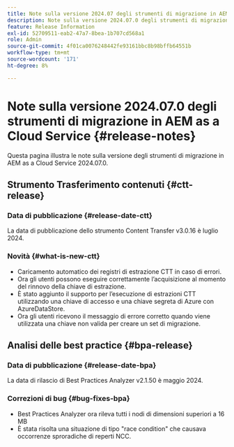 ```yaml
---
title: Note sulla versione 2024.07 degli strumenti di migrazione in AEM as a Cloud Service
description: Note sulla versione 2024.07.0 degli strumenti di migrazione in AEM as a Cloud Service
feature: Release Information
exl-id: 52709511-eab2-47a7-8bea-1b707cd568a1
role: Admin
source-git-commit: 4f01ca0076248442fe93161bbc8b98bffb64551b
workflow-type: tm+mt
source-wordcount: '171'
ht-degree: 8%

---
```


# Note sulla versione 2024.07.0 degli strumenti di migrazione in AEM as a Cloud Service {#release-notes}

Questa pagina illustra le note sulla versione degli strumenti di migrazione in AEM as a Cloud Service 2024.07.0.

## Strumento Trasferimento contenuti {#ctt-release}

### Data di pubblicazione {#release-date-ctt}

La data di pubblicazione dello strumento Content Transfer v3.0.16 è luglio 2024.

### Novità {#what-is-new-ctt}

* Caricamento automatico dei registri di estrazione CTT in caso di errori.
* Ora gli utenti possono eseguire correttamente l’acquisizione al momento del rinnovo della chiave di estrazione.
* È stato aggiunto il supporto per l’esecuzione di estrazioni CTT utilizzando una chiave di accesso e una chiave segreta di Azure con AzureDataStore.
* Ora gli utenti ricevono il messaggio di errore corretto quando viene utilizzata una chiave non valida per creare un set di migrazione.

## Analisi delle best practice {#bpa-release}

### Data di pubblicazione {#release-date-bpa}

La data di rilascio di Best Practices Analyzer v2.1.50 è maggio 2024.

### Correzioni di bug {#bug-fixes-bpa}

* Best Practices Analyzer ora rileva tutti i nodi di dimensioni superiori a 16 MB
* È stata risolta una situazione di tipo &quot;race condition&quot; che causava occorrenze sproradiche di reperti NCC.
